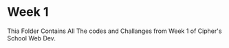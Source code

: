# Week 1

Thia Folder Contains All The codes and Challanges from Week 1 of Cipher's School Web Dev.
